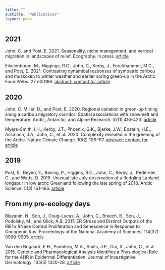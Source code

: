 ```yaml
---
title: ""
subtitle: "Publications"
layout: page
---
```

  
## 2021

John, C. and Post, E. 2021. Seasonality, niche management, and vertical migration in landscapes of relief. Ecography. In press. [article](https://onlinelibrary.wiley.com/doi/full/10.1111/ecog.05774)

Eikelenboom, M., Higgings, R.C., John, C., Kerby, J., Forchhammer, M.C., and Post, E. 2021. Contrasting dynamical responses of sympatric caribou and muskoxen to winter weather and earlier spring green-up in the Arctic. Food Webs. 27 e00196. [abstract; contact for article](https://www.sciencedirect.com/science/article/abs/pii/S2352249621000094)

## 2020

John, C. Miller, D., and Post, E. 2020. Regional variation in green-up timing along a caribou migratory corridor: Spatial associations with snowmelt and temperature. Arctic, Antarctic, and Alpine Research. 52(1) 416-423. [article](https://www.tandfonline.com/doi/full/10.1080/15230430.2020.1796009)

Myers-Smith, I.H., Kerby, J.T., Phoenix, G.K., Bjerke, J.W., Epstein, H.E., Assmann, J.A., John, C., et al. 2020. Complexity revealed in the greening of the Arctic. Nature Climate Change. 10(2) 106-117. [abstract; contact for article](https://www.nature.com/articles/s41558-019-0688-1)

## 2019

Post, E., Beyen, E., Bøving, P., Higgins, R.C., John, C., Kerby, J., Pedersen, C., and Watts, D. 2019. Unusual late July observation of a fledgling Lapland longspur in low arctic Greenland following the late spring of 2018. Arctic Science. 5(3) 161-166. [article](https://cdnsciencepub.com/doi/full/10.1139/as-2018-0031)

## From my pre-ecology days

Blazanin, N., Son, J., Craig-Lucas, A., John, C., Breech, K., Son, J., Podolsky, M., and Glick, A.B. 2017. ER Stress and Distinct Outputs of the IRE1α RNase Control Proliferation and Senescence in Response to Oncogenic Ras. Proceedings of the National Academy of Sciences.  114(37) 9900-9905. [article](https://www.pnas.org/content/114/37/9900)

Van den Bogaard, E.H., Podolsky, M.A., Smits, J.P., Cui, X., John, C., et al. 2015. Genetic and Pharmacological Analysis Identifies a Physiological Role for the AHR in Epidermal Differentiation. Journal of Investigative Dermatology. 135(5) 1320-28. [article](https://pubmed.ncbi.nlm.nih.gov/25602157/)
